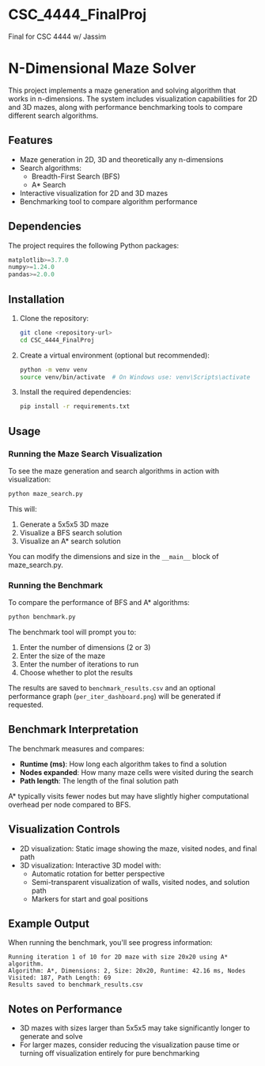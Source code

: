 # CSC_4444_FinalProj
Final for CSC 4444 w/ Jassim

# N-Dimensional Maze Solver

This project implements a maze generation and solving algorithm that works in n-dimensions. The system includes visualization capabilities for 2D and 3D mazes, along with performance benchmarking tools to compare different search algorithms.

## Features

- Maze generation in 2D, 3D and theoretically any n-dimensions
- Search algorithms:
  - Breadth-First Search (BFS)
  - A* Search
- Interactive visualization for 2D and 3D mazes
- Benchmarking tool to compare algorithm performance

## Dependencies

The project requires the following Python packages:

```python
matplotlib>=3.7.0
numpy>=1.24.0
pandas>=2.0.0
```

## Installation

1. Clone the repository:
   ```bash
   git clone <repository-url>
   cd CSC_4444_FinalProj
   ```

2. Create a virtual environment (optional but recommended):
   ```bash
   python -m venv venv
   source venv/bin/activate  # On Windows use: venv\Scripts\activate
   ```

3. Install the required dependencies:
   ```bash
   pip install -r requirements.txt
   ```

## Usage

### Running the Maze Search Visualization

To see the maze generation and search algorithms in action with visualization:

```bash
python maze_search.py
```

This will:
1. Generate a 5x5x5 3D maze
2. Visualize a BFS search solution 
3. Visualize an A* search solution

You can modify the dimensions and size in the `__main__` block of maze_search.py.

### Running the Benchmark

To compare the performance of BFS and A* algorithms:

```bash
python benchmark.py
```

The benchmark tool will prompt you to:
1. Enter the number of dimensions (2 or 3)
2. Enter the size of the maze
3. Enter the number of iterations to run
4. Choose whether to plot the results

The results are saved to `benchmark_results.csv` and an optional performance graph (`per_iter_dashboard.png`) will be generated if requested.

## Benchmark Interpretation

The benchmark measures and compares:
- **Runtime (ms)**: How long each algorithm takes to find a solution
- **Nodes expanded**: How many maze cells were visited during the search
- **Path length**: The length of the final solution path

A* typically visits fewer nodes but may have slightly higher computational overhead per node compared to BFS.

## Visualization Controls

- 2D visualization: Static image showing the maze, visited nodes, and final path
- 3D visualization: Interactive 3D model with:
  - Automatic rotation for better perspective
  - Semi-transparent visualization of walls, visited nodes, and solution path
  - Markers for start and goal positions

## Example Output

When running the benchmark, you'll see progress information:
```
Running iteration 1 of 10 for 2D maze with size 20x20 using A* algorithm.
Algorithm: A*, Dimensions: 2, Size: 20x20, Runtime: 42.16 ms, Nodes Visited: 187, Path Length: 69
Results saved to benchmark_results.csv
```

## Notes on Performance

- 3D mazes with sizes larger than 5x5x5 may take significantly longer to generate and solve
- For larger mazes, consider reducing the visualization pause time or turning off visualization entirely for pure benchmarking